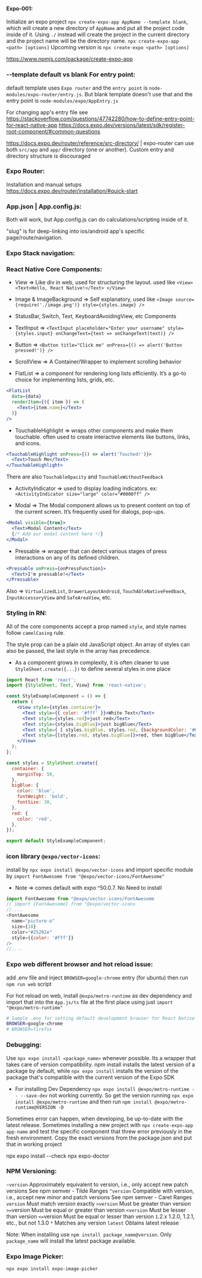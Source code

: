 #### Expo-001:
Initialize an expo project `npx create-expo-app AppName --template blank`, which will create a new directory of `AppName` and put all the project code inside of it. Using `./` instead will create the project in the current directory and the project name will be the directory name.
`npx create-expo-app <path> [options]`
Upcoming version is `npx create-expo <path> [options]`

https://www.npmjs.com/package/create-expo-app


### --template default vs blank For entry point:
default template uses `Expo router` and the `entry point` is `node-modules/expo-router/entry.js`. But blank template doesn't use that and the entry point is `node-modules/expo/AppEntry.js`

For changing app's entry file see
https://stackoverflow.com/questions/47742280/how-to-define-entry-point-for-react-native-app
https://docs.expo.dev/versions/latest/sdk/register-root-component/#common-questions

https://docs.expo.dev/router/reference/src-directory/ | expo-router can use both `src/app` and `app/` directory (one or another). 
Custom entry and directory structure is discouraged 


### Expo Router:
Installation and manual setups https://docs.expo.dev/router/installation/#quick-start

### App.json | App.config.js:
Both will work, but App.config.js can do calculations/scripting inside of it.

"slug" is for deep-linking into ios/android app's specific page/route/navigation. 
### Expo Stack navigation:

### React Native Core Components:
* View => Like div in web, used for structuring the layout. used like `<View> <Text>Hello, React Native!</Text> </View>`

* Image & ImageBackground => Self explanatory, used like `<Image source={require('./image.png')} style={styles.image} />`

 + StatusBar, Switch, Text, KeyboardAvoidingView, etc Components

* TextInput => `<TextInput placeholder="Enter your username" style={styles.input} onChangeText={text => onChangeText(text)} />`

* Button => `<Button title="Click me" onPress={() => alert('Button pressed!')} />`

* ScrollView => A Container/Wrapper to implement scrolling behavior

* FlatList => a component for rendering long lists efficiently. It’s a go-to choice for implementing lists, grids, etc.
```jsx
<FlatList
  data={data}
  renderItem={({ item }) => (
    <Text>{item.name}</Text>
  )}
/>
```

* TouchableHighlight => wraps other components and make them touchable. often used to create interactive elements like buttons, links, and icons.

```jsx
<TouchableHighlight onPress={() => alert('Touched!')}>
  <Text>Touch Me</Text>
</TouchableHighlight>
```

There are also `TouchableOpacity` and `TouchableWithoutFeedback`

* ActivityIndicator => used to display loading indicators. ex: `<ActivityIndicator size="large" color="#0000ff" />`

* Modal => The Modal component allows us to present content on top of the current screen. It’s frequently used for dialogs, pop-ups.

```jsx
<Modal visible={true}>
  <Text>Modal Content</Text>
  {/* Add our modal content here */}
</Modal>
```
* Pressable => wrapper that can detect various stages of press interactions on any of its defined children.

```jsx
<Pressable onPress={onPressFunction}>
  <Text>I'm pressable!</Text>
</Pressable>
```

Also => `VirtualizedList`, `DrawerLayoutAndroid`, `TouchAbleNativeFeedback`, `InputAccessoryView` and `SafeAreaView`, etc.

### Styling in RN:
All of the core components accept a prop named `style`, and style names follow `camelCasing` rule.

The style prop can be a plain old JavaScript object. An array of styles can also be passed, the last style in the array has precedence.

* As a component grows in complexity, it is often cleaner to use `StyleSheet.create({...})` to define several styles in one place

```jsx
import React from 'react';
import {StyleSheet, Text, View} from 'react-native';

const StyleExampleComponent = () => {
  return (
    <View style={styles.container}>
      <Text style={{ color: '#fff' }}>White Text</Text>
      <Text style={styles.red}>just red</Text>
      <Text style={styles.bigBlue}>just bigBlue</Text>
      <Text style={ [ styles.bigBlue, styles.red, {backgroundColor: '#000'} ] }>bigBlue, then red</Text>
      <Text style={[styles.red, styles.bigBlue]}>red, then bigBlue</Text>
    </View>
  );
};

const styles = StyleSheet.create({
  container: {
    marginTop: 50,
  },
  bigBlue: {
    color: 'blue',
    fontWeight: 'bold',
    fontSize: 30,
  },
  red: {
    color: 'red',
  },
});

export default StyleExampleComponent;
```

### icon library `@expo/vector-icons`:
install by `npx expo install @expo/vector-icons` and import specific module by `import FontAwesome from "@expo/vector-icons/FontAwesome"`

* Note => comes default with expo ^50.0.7. No Need to install

```js
import FontAwesome from "@expo/vector-icons/FontAwesome
// import {FontAwesome} from "@expo/vector-icons
//....
<FontAwesome
  name="picture-o"
  size={18}
  color="#25292e"
  style={{color: '#fff'}}
/>
//....
```


### Expo web different browser and hot reload issue:
add .env file and inject `BROWSER=google-chrome` entry (for ubuntu) then run `npm run web` script

For hot reload on web, install `@expo/metro-runtime` as dev dependency and import that into the `App.js/ts` file at the first place using just `import "@expo/metro-runtime"`

```sh
# Sample .env for setting default development browser for React Native Web
BROWSER=google-chrome
# BROWSER=firefox
```

### Debugging:
Use `npx expo install <package_name>` whenever possible. Its a wrapper that takes care of version compatibility.
npm install installs the latest version of a package by default, while `npx expo install` installs the version of the package that's compatible with the current version of the Expo SDK

* For installing Dev Dependency `npx expo install @expo/metro-runtime -- --save-dev` not working currently. So get the version running `npx expo install @expo/metro-runtime` and then run `npm install @expo/metro-runtime@VERSION -D`


Sometimes error can happen, when developing, be up-to-date with the latest release. Sometimes installing a new project with `npx create-expo-app app-name` and test the specific component that threw error previously in the fresh environment. Copy the exact versions from the package.json and put that in working project


npx expo install --check
npx expo-doctor

### NPM Versioning:
`~version`	Approximately equivalent to version, i.e., only accept new patch versions See npm semver - Tilde Ranges
`^version`	Compatible with version, i.e., accept new minor and patch versions See npm semver - Caret Ranges
`version`	Must match version exactly
`>version`	Must be greater than version
`>=`version	Must be equal or greater than version
`<version`	Must be lesser than version
`<=`version	Must be equal or lesser than version
`1`.2.x	1.2.0, 1.2.1, etc., but not 1.3.0
`*`	Matches any version
`latest`	Obtains latest release

Note: When installing use `npm install package_name@version`. Only `package_name` will install the latest package available.

### Expo Image Picker:
`npx expo install expo-image-picker`
